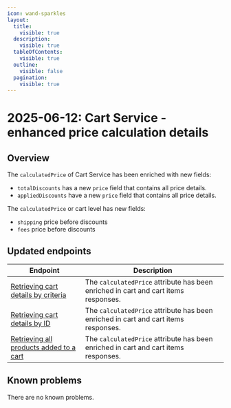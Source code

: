 ```yaml
---
icon: wand-sparkles
layout:
  title:
    visible: true
  description:
    visible: true
  tableOfContents:
    visible: true
  outline:
    visible: false
  pagination:
    visible: true
---
```


# 2025-06-12: Cart Service - enhanced price calculation details

## Overview

The `calculatedPrice` of Cart Service has been enriched with new fields:
- `totalDiscounts` has a new `price` field that contains all price details.
- `appliedDiscounts` have a new `price` field that contains all price details.

The `calculatedPrice` or cart level has new fields:
- `shipping` price before discounts
- `fees` price before discounts

## Updated endpoints

| Endpoint                                                                                                                                                                                   | Description                                                            |
|--------------------------------------------------------------------------------------------------------------------------------------------------------------------------------------------|------------------------------------------------------------------------|
| [Retrieving cart details by criteria](https://developer.emporix.io/api-references/api-guides-and-references/checkout/cart/api-reference/carts#get-cart-tenant-carts)                       | The `calculatedPrice` attribute has been enriched in cart and cart items responses.  |
| [Retrieving cart details by ID](https://developer.emporix.io/api-references/api-guides-and-references/checkout/cart/api-reference/carts#get-cart-tenant-carts-cartid)                      |The `calculatedPrice` attribute has been enriched in cart and cart items responses.  |
| [Retrieving all products added to a cart](https://developer.emporix.io/api-references/api-guides-and-references/checkout/cart/api-reference/cart-items#get-cart-tenant-carts-cartid-items) | The `calculatedPrice` attribute has been enriched in cart and cart items responses. |

## Known problems

There are no known problems.
